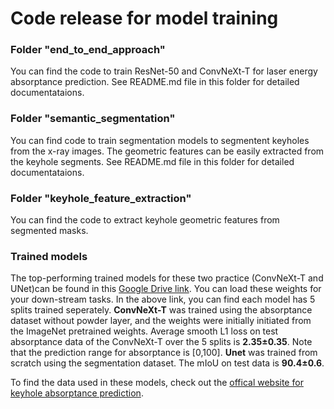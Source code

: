# Code release for model training

### Folder "end_to_end_approach"
You can find the code to train ResNet-50 and ConvNeXt-T for laser energy absorptance prediction. See README.md file in this folder for detailed documentataions.

### Folder "semantic_segmentation"
You can find code to train segmentation models to segmentent keyholes from the x-ray images. The geometric features can be easily extracted from the keyhole segments. See README.md file in this folder for detailed documentataions.

### Folder "keyhole_feature_extraction" 
You can find the code to extract keyhole geometric features from segmented masks.

### Trained models
The top-performing trained models for these two practice (ConvNeXt-T and UNet)can be found in this [Google Drive link](https://drive.google.com/file/d/1hA5GGtu0Nk-4lgavteZWqTZZ2DW1Po1u/view?usp=sharing). You can load these weights for your down-stream tasks. In the above link, you can find each model has 5 splits trained seperately. **ConvNeXt-T** was trained using the absorptance dataset without powder layer, and the weights were initially initiated from the ImageNet pretrained weights. Average smooth L1 loss on test absorptance data of the ConvNeXt-T over the 5 splits is **2.35&plusmn;0.35**. Note that the prediction range for absorptance is [0,100]. **Unet** was trained from scratch using the segmentation dataset. The mIoU on test data is **90.4&plusmn;0.6**.

To find the data used in these models, check out the [offical website for keyhole absorptance prediction](https://rubyjiang18.github.io/keyholeofficial/).

